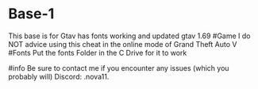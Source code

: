 # Base-1
This base is for Gtav has fonts working and updated gtav 1.69 
#Game
I do NOT advice using this cheat in the online mode of Grand Theft Auto V
#Fonts
Put the fonts Folder in the C Drive for it to work

#info
Be sure to contact me if you encounter any issues (which you probably will)
Discord: .nova11.


